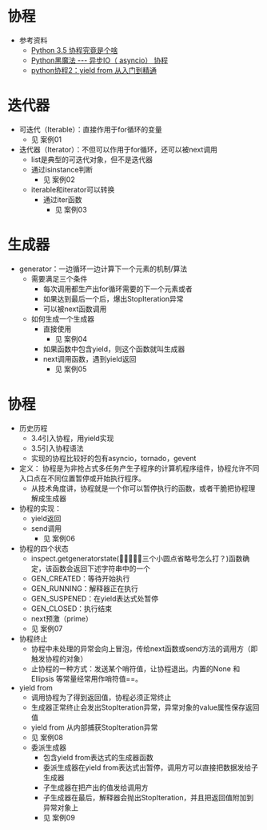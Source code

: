 # 协程
- 参考资料
    - [Python 3.5 协程究竟是个啥](http://python.jobbole.com/86481/)
    - [Python黑魔法 --- 异步IO（ asyncio） 协程](http://python.jobbole.com/87310/)
    - [python协程2：yield from 从入门到精通](https://segmentfault.com/a/1190000009781688)
    
# 迭代器
- 可迭代（Iterable）：直接作用于for循环的变量
    - 见 案例01
- 迭代器（Iterator）：不但可以作用于for循环，还可以被next调用
    - list是典型的可迭代对象，但不是迭代器
    - 通过isinstance判断
        - 见 案例02
    - iterable和iterator可以转换
        - 通过iter函数
            - 见 案例03
            
# 生成器
- generator：一边循环一边计算下一个元素的机制/算法
    - 需要满足三个条件
        - 每次调用都生产出for循环需要的下一个元素或者
        - 如果达到最后一个后，爆出StopIteration异常
        - 可以被next函数调用
    - 如何生成一个生成器
        - 直接使用
            - 见 案例04
        - 如果函数中包含yield，则这个函数就叫生成器
        - next调用函数，遇到yield返回
            - 见 案例05
            
# 协程
- 历史历程
    - 3.4引入协程，用yield实现
    - 3.5引入协程语法
    - 实现的协程比较好的包有asyncio，tornado，gevent
- 定义：
    协程是为非抢占式多任务产生子程序的计算机程序组件，协程允许不同入口点在不同位置暂停或开始执行程序。
    - 从技术角度讲，协程就是一个你可以暂停执行的函数，或者干脆把协程理解成生成器
- 协程的实现：
    - yield返回
    - send调用
        - 见 案例06
- 协程的四个状态
    - inspect.getgeneratorstate(￿￿￿￿￿三个小圆点省略号怎么打？)函数确定，该函数会返回下述字符串中的一个
    - GEN_CREATED：等待开始执行
    - GEN_RUNNING：解释器正在执行
    - GEN_SUSPENED：在yield表达式处暂停
    - GEN_CLOSED：执行结束
    - next预激（prime）
    - 见 案例07
- 协程终止
    - 协程中未处理的异常会向上冒泡，传给next函数或send方法的调用方（即触发协程的对象）
    - 止协程的一种方式：发送某个哨符值，让协程退出。内置的None 和 Ellipsis 等常量经常用作哨符值==。
- yield from
    - 调用协程为了得到返回值，协程必须正常终止
    - 生成器正常终止会发出StopIteration异常，异常对象的value属性保存返回值
    - yield from 从内部捕获StopIteration异常
    - 见 案例08
    - 委派生成器
        - 包含yield from表达式的生成器函数
        - 委派生成器在yield from表达式出暂停，调用方可以直接把数据发给子生成器
        - 子生成器在把产出的值发给调用方
        - 子生成器在最后，解释器会抛出StopIteration，并且把返回值附加到异常对象上
        - 见 案例09
    
    
    
    
    
    
    
    
    
    
    
    
    
    
    
    